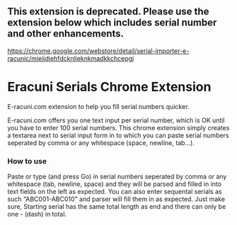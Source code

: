 ## This extension is deprecated. Please use the extension below which includes serial number and other enhancements.
https://chrome.google.com/webstore/detail/serial-importer-e-racunic/mieiidjehfdcknlieknkmadkkchcepgj

# Eracuni Serials Chrome Extension
E-racuni.com extension to help you fill serial numbers quicker.

E-racuni.com offers you one text input per serial number, which is OK until you
have to enter 100 serial numbers. This chrome extension simply creates a
textarea next to serial input form in to which you can paste serial numbers
seperated by comma or any whitespace (space, newline, tab...).


### How to use
Paste or type (and press Go) in serial numbers seperated by
comma or any whitespace (tab, newline, space) and they will
be parsed and filled in into text fields on the left as expected.
You can also enter sequental serials as such "ABC001-ABC010"
and parser will fill them in as expected. Just make sure,
Starting serial has the same total length as end and there
can only be one - (dash) in total.
